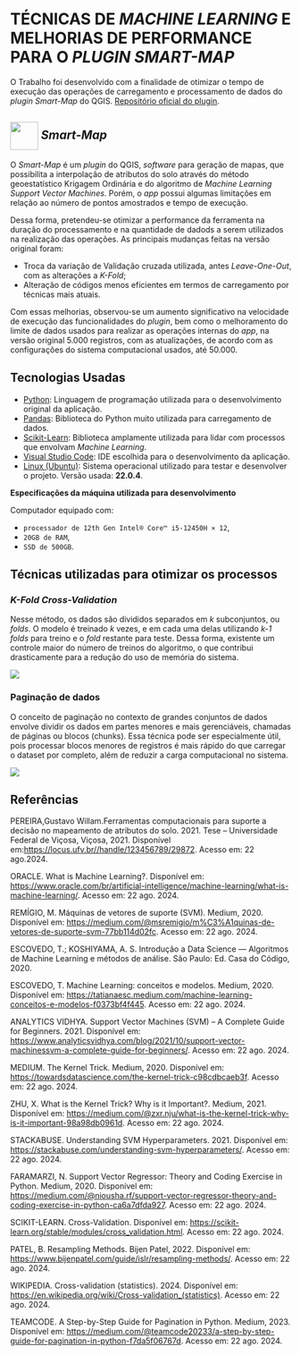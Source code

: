 # TÉCNICAS DE *MACHINE LEARNING* E MELHORIAS DE PERFORMANCE PARA O *PLUGIN SMART-MAP*

O Trabalho foi desenvolvido com a finalidade de otimizar o tempo de execução das operações de carregamento e processamento de dados do *plugin Smart-Map* do QGIS. [Repositório oficial do plugin](https://github.com/gustavowillam/SmartMapPlugin).

## <img align="center" width="50px" src="https://blog.qgis.org/wp-content/uploads/2016/12/qgis-icon_anita02.png" /> *Smart-Map* 

O *Smart-Map* é um *plugin* do QGIS, *software* para geração de mapas, que possibilita a interpolação de atributos do solo através do método geoestatístico Krigagem Ordinária e do algoritmo de *Machine Learning Support Vector Machines*. Porém, o *app* possui algumas limitações em relação ao número de pontos amostrados e tempo de execução.

Dessa forma, pretendeu-se otimizar a performance da ferramenta na duração do processamento e na quantidade de dadods a serem utilizados na realização das operações. As principais mudanças feitas na versão original foram:

- Troca da variação de Validação cruzada utilizada, antes *Leave-One-Out*, com as alterações a *K-Fold*;
- Alteração de códigos menos eficientes em termos de carregamento por técnicas mais atuais.


Com essas melhorias, observou-se um aumento significativo na velocidade de execução das funcionalidades do *plugin*, bem como o melhoramento do limite de dados usados para realizar as operações internas do *app*, na versão original 5.000 registros, com as atualizações, de acordo com as configurações do sistema computacional usados, até 50.000.

## Tecnologias Usadas

- [Python](): Linguagem de programação utilizada para o desenvolvimento original da aplicação.
- [Pandas](): Biblioteca do Python muito utilizada para carregamento de dados.
- [Scikit-Learn](): Biblioteca amplamente utilizada para lidar com processos que envolvam *Machine Learning*.
- [Visual Studio Code](): IDE escolhida para o desenvolvimento da aplicação.
- [Linux (Ubuntu)](): Sistema operacional utilizado para testar e desenvolver o projeto. Versão usada: **22.0.4**.


**Especificações da máquina utilizada para desenvolvimento**

Computador equipado com:
- `processador de 12th Gen Intel® Core™ i5-12450H × 12`,  
- `20GB de RAM`,
- `SSD de 500GB`.

## Técnicas utilizadas para otimizar os processos

### *K-Fold Cross-Validation*

Nesse método, os dados são divididos separados em *k* subconjuntos, ou *folds*. O modelo é treinado *k* vezes, e em cada uma delas utilizando *k-1 folds* para treino e o *fold* restante para teste. Dessa forma, existente um controle maior do número de treinos do algoritmo, o que contribui drasticamente para a redução do uso de memória do sistema.


<img src="https://upload.wikimedia.org/wikipedia/commons/thumb/b/b5/K-fold_cross_validation_EN.svg/1920px-K-fold_cross_validation_EN.svg.png"/>


### Paginação de dados

O conceito de paginação no contexto de grandes conjuntos de dados envolve dividir os dados em partes menores e mais gerenciáveis, chamadas de páginas ou blocos (chunks). Essa técnica pode ser especialmente útil, pois processar blocos menores de registros é mais rápido do que carregar o dataset por completo, além de reduzir a carga computacional no sistema.


<img src="https://media.licdn.com/dms/image/D5612AQGXiCbdSEcocw/article-cover_image-shrink_720_1280/0/1704707353160?e=2147483647&v=beta&t=19WgitqhCLY_vFi-YhDu_2L-0e59BTVg1Qujwtw53-s"/>


## Referências

PEREIRA,Gustavo Willam.Ferramentas computacionais para suporte a decisão no mapeamento de atributos do solo. 2021. Tese – Universidade Federal de Viçosa, Viçosa, 2021. Disponível em:https://locus.ufv.br//handle/123456789/29872. Acesso em: 22 ago.2024.

ORACLE. What is Machine Learning?. Disponível em: https://www.oracle.com/br/artificial-intelligence/machine-learning/what-is-machine-learning/. Acesso em: 22 ago. 2024.

REMÍGIO, M. Máquinas de vetores de suporte (SVM). Medium, 2020. Disponível em: https://medium.com/@msremigio/m%C3%A1quinas-de-vetores-de-suporte-svm-77bb114d02fc. Acesso em: 22 ago. 2024.

ESCOVEDO, T.; KOSHIYAMA, A. S. Introdução a Data Science — Algoritmos de Machine Learning e métodos de análise. São Paulo: Ed. Casa do Código, 2020.

ESCOVEDO, T. Machine Learning: conceitos e modelos. Medium, 2020. Disponível em: https://tatianaesc.medium.com/machine-learning-conceitos-e-modelos-f0373bf4f445. Acesso em: 22 ago. 2024.

ANALYTICS VIDHYA. Support Vector Machines (SVM) – A Complete Guide for Beginners. 2021. Disponível em: https://www.analyticsvidhya.com/blog/2021/10/support-vector-machinessvm-a-complete-guide-for-beginners/. Acesso em: 22 ago. 2024.

MEDIUM. The Kernel Trick. Medium, 2020. Disponível em: https://towardsdatascience.com/the-kernel-trick-c98cdbcaeb3f. Acesso em: 22 ago. 2024.

ZHU, X. What is the Kernel Trick? Why is it Important?. Medium, 2021. Disponível em: https://medium.com/@zxr.nju/what-is-the-kernel-trick-why-is-it-important-98a98db0961d. Acesso em: 22 ago. 2024.

STACKABUSE. Understanding SVM Hyperparameters. 2021. Disponível em: https://stackabuse.com/understanding-svm-hyperparameters/. Acesso em: 22 ago. 2024.

FARAMARZI, N. Support Vector Regressor: Theory and Coding Exercise in Python. Medium, 2020. Disponível em: https://medium.com/@niousha.rf/support-vector-regressor-theory-and-coding-exercise-in-python-ca6a7dfda927. Acesso em: 22 ago. 2024.

SCIKIT-LEARN. Cross-Validation. Disponível em: https://scikit-learn.org/stable/modules/cross_validation.html. Acesso em: 22 ago. 2024.

PATEL, B. Resampling Methods. Bijen Patel, 2022. Disponível em: https://www.bijenpatel.com/guide/islr/resampling-methods/. Acesso em: 22 ago. 2024.

WIKIPEDIA. Cross-validation (statistics). 2024. Disponível em: https://en.wikipedia.org/wiki/Cross-validation_(statistics). Acesso em: 22 ago. 2024.

TEAMCODE. A Step-by-Step Guide for Pagination in Python. Medium, 2023. Disponível em: https://medium.com/@teamcode20233/a-step-by-step-guide-for-pagination-in-python-f7da5f06767d. Acesso em: 22 ago. 2024.